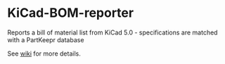 # KiCad-BOM-reporter
Reports a bill of material list from KiCad 5.0 - specifications are matched with a PartKeepr database

See [wiki](https://github.com/HendriXML/KiCad-BOM-reporter/wiki) for more details.
